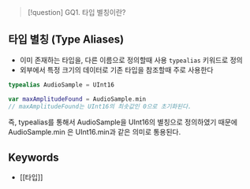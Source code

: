 >[!question]
>GQ1. 타입 별칭이란?


## 타입 별칭 (Type Aliases)
- 이미 존재하는 타입을, 다른 이름으로 정의할때 사용 ``typealias`` 키워드로 정의
- 외부에서 특정 크기의 데이터로 기존 타입을 참조할때 주로 사용한다

```Swift
typealias AudioSample = UInt16

var maxAmplitudeFound = AudioSample.min
// maxAmplitudeFound는 UInt16의 최솟값인 0으로 초기화된다.
```

즉, typealias를 통해서 AudioSample을 UInt16의 별칭으로 정의하였기 때문에 AudioSample.min 은 UInt16.min과 같은 의미로 통용된다.


## Keywords
+ [[타입]]

